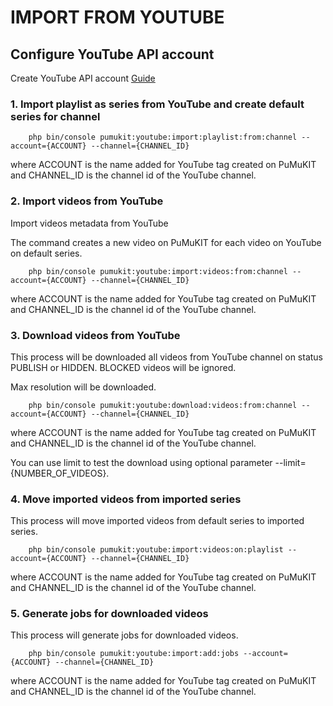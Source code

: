 IMPORT FROM YOUTUBE
===================

## Configure YouTube API account

Create YouTube API account [Guide](AccountsGuide.md)

###  1. Import playlist as series from YouTube and create default series for channel

```
    php bin/console pumukit:youtube:import:playlist:from:channel --account={ACCOUNT} --channel={CHANNEL_ID}
```

where ACCOUNT is the name added for YouTube tag created on PuMuKIT and CHANNEL_ID is the channel id of the YouTube channel.

###  2. Import videos from YouTube

Import videos metadata from YouTube

The command creates a new video on PuMuKIT for each video on YouTube on default series.

```
    php bin/console pumukit:youtube:import:videos:from:channel --account={ACCOUNT} --channel={CHANNEL_ID}
```

where ACCOUNT is the name added for YouTube tag created on PuMuKIT and CHANNEL_ID is the channel id of the YouTube channel.

###  3. Download videos from YouTube

This process will be downloaded all videos from YouTube channel on status PUBLISH or HIDDEN. BLOCKED videos will be ignored.

Max resolution will be downloaded.

```
    php bin/console pumukit:youtube:download:videos:from:channel --account={ACCOUNT} --channel={CHANNEL_ID}
```

where ACCOUNT is the name added for YouTube tag created on PuMuKIT and CHANNEL_ID is the channel id of the YouTube channel.

You can use limit to test the download using optional parameter --limit={NUMBER_OF_VIDEOS}.


### 4. Move imported videos from imported series

This process will move imported videos from default series to imported series.

```
    php bin/console pumukit:youtube:import:videos:on:playlist --account={ACCOUNT} --channel={CHANNEL_ID}
```

where ACCOUNT is the name added for YouTube tag created on PuMuKIT and CHANNEL_ID is the channel id of the YouTube channel.

### 5. Generate jobs for downloaded videos

This process will generate jobs for downloaded videos.

```
    php bin/console pumukit:youtube:import:add:jobs --account={ACCOUNT} --channel={CHANNEL_ID}
```

where ACCOUNT is the name added for YouTube tag created on PuMuKIT and CHANNEL_ID is the channel id of the YouTube channel.
